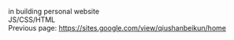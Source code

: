in building personal website  
JS/CSS/HTML  
Previous page: https://sites.google.com/view/qiushanbeikun/home  
